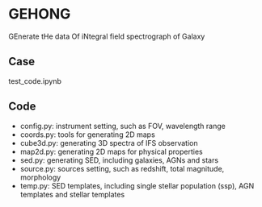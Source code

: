 # GEHONG

GEnerate tHe data Of iNtegral field spectrograph of Galaxy

## Case

test_code.ipynb

## Code

* config.py: instrument setting, such as FOV, wavelength range
* coords.py: tools for generating 2D maps
* cube3d.py: generating 3D spectra of IFS observation
* map2d.py:  generating 2D maps for physical properties
* sed.py:    generating SED, including galaxies, AGNs and stars
* source.py: sources setting, such as redshift, total magnitude, morphology
* temp.py:   SED templates, including single stellar population (ssp), AGN templates and stellar templates

